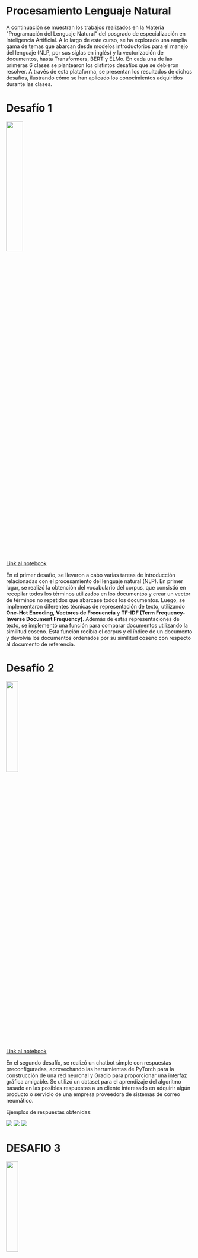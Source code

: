 # Procesamiento Lenguaje Natural

A continuación se muestran los trabajos realizados en la Materia "Programación del Lenguaje Natural" del posgrado de especialización en Inteligencia Artificial. A lo largo de este curso, se ha explorado una amplia gama de temas que abarcan desde modelos introductorios para el manejo del lenguaje (NLP, por sus siglas en inglés) y la vectorización de documentos, hasta Transformers, BERT y ELMo. En cada una de las primeras 6 clases se plantearon los distintos desafíos que se debieron resolver. A través de esta plataforma, se presentan los resultados de dichos desafíos, ilustrando cómo se han aplicado los conocimientos adquiridos durante las clases. 

# Desafío 1

<img src="img/desafio1_img.jpg" width="30%" height="30%">

[Link al notebook](https://github.com/LucianoSmith/RCS/blob/main/desafio_1/desafio_1.ipynb)

En el primer desafío, se llevaron a cabo varias tareas de introducción relacionadas con el procesamiento del lenguaje natural (NLP). En primer lugar, se realizó la obtención del vocabulario del corpus, que consistió en recopilar todos los términos utilizados en los documentos y crear un vector de términos no repetidos que abarcase todos los documentos. Luego, se implementaron diferentes técnicas de representación de texto, utilizando **One-Hot Encoding**, **Vectores de Frecuencia** y 
**TF-IDF (Term Frequency-Inverse Document Frequency)**. Además de estas representaciones de texto, se implementó una función para comparar documentos utilizando la similitud coseno. Esta función recibía el corpus y el índice de un documento y devolvía los documentos ordenados por su similitud coseno con respecto al documento de referencia. 

# Desafío 2

<img src="img/desafio2_img.jpg" width="25%" height="25%">

[Link al notebook](https://github.com/LucianoSmith/RCS/blob/main/desafio_2/2b%20-%20bot.ipynb)

En el segundo desafío, se realizó un chatbot simple con respuestas preconfiguradas, aprovechando las  herramientas de PyTorch para la construcción de una red neuronal y Gradio para proporcionar una interfaz gráfica amigable. Se utilizó un dataset para el aprendizaje del algoritmo basado en las posibles respuestas a un cliente interesado en adquirir algún producto o servicio de una empresa proveedora de sistemas de correo neumático.

Ejemplos de respuestas obtenidas:

<img src="img/chatbot1.jpg">

<img src="img/chatbot2.jpg">

<img src="img/chatbot3.jpg">

# DESAFIO 3

<img src="img/desafio3_img.jpg" width="25%" height="25%">

[Link al notebook](https://github.com/LucianoSmith/RCS/blob/main/desafio_3/desafio_3.ipynb)

En el tercer desafío, se crearon vectores de palabras utilizando Gensim, aprovechando los conceptos previamente aprendidos en clase. El dataset seleccionado consistió en los discursos más recientes del presidente. Durante el proceso, se exploraron términos de interés, se analizaron las similitudes en el espacio de embeddings y se plantearon pruebas de analogías. Además, se realizaron representaciones visuales de los embeddings resultantes las cuales se muestran a continuación.

<img src="img/desafio3_img1.jpg">

<img src="img/desafio3_img2.jpg">

# DESAFIO 4

<img src="img/desafio4_img.jpg" width="25%" height="25%">

[Link al notebook](https://github.com/LucianoSmith/RCS/blob/main/desafio_4/desafio_4.ipynb)

En el cuarto desafío, se continuó trabajando con el mismo dataset utilizado en el tercer desafío, y se implementaron estrategias de generación de secuencias many-to-one. Esto implicó la construcción de modelos que pudieran tomar una secuencia de palabras como entrada y generar una sola palabra o predicción como salida. Se exploraron arquitecturas, como las Redes Neuronales Bidireccionales (BRNN), para abordar esta tarea de generación de secuencias.

# DESAFIO 5

<img src="img/desafio5_img.jpg" width="25%" height="25%">

[Link al notebook](https://github.com/LucianoSmith/RCS/blob/main/desafio_5/desafio_5-2.ipynb)

En el quinto desafío, se aplicaron embeddings y redes neuronales recurrentes (LSTM) con el propósito de realizar análisis de sentimientos en críticas de compradores de ropa. Esta tarea involucró el procesamiento de texto y la construcción de un modelo de aprendizaje profundo capaz de clasificar automáticamente las críticas en tres categorías. El uso de embeddings permitió al modelo comprender mejor el contexto y las relaciones semánticas en el texto, mientras que las redes LSTM ayudaron a modelar las secuencias de palabras de manera efectiva. Este desafío representó un ejemplo valioso de cómo la inteligencia artificial puede ser aplicada en la evaluación automática de opiniones de los clientes en el ámbito de la moda y las compras.

# DESAFIO 6

<img src="img/desafio6_img.jpg" width="25%" height="25%">

[Link al notebook](https://github.com/LucianoSmith/RCS/blob/main/desafio_6/desafio_6.ipynb)

En el último desafío, se planteó la tarea de crear un bot de preguntas y respuestas (QA) utilizando una arquitectura de red neuronal NLP Encoder-Decoder. Para lograr esto, se emplearon las capacidades de LSTM (Long Short-Term Memory) y embeddings de Glove. El objetivo principal era construir un modelo que pudiera recibir preguntas en lenguaje natural y generar respuestas coherentes y significativas. Esta tarea demuestra cómo las técnicas de procesamiento de lenguaje natural, como las redes neuronales y los embeddings pre-entrenados, pueden aplicarse para crear sistemas de diálogo inteligentes y asistentes virtuales capaces de interactuar con usuarios de manera efectiva y contextual. A continuación, a modo de ejemplo, se pueden ver algunas respuestas del bot.

<img src="img/desafio_6_img1.jpg">

<img src="img/desafio_6_img2.jpg">

<img src="img/desafio_6_img3.jpg">

